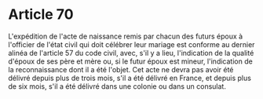 # Article 70

L'expédition de l'acte de naissance remis par chacun des futurs époux à l'officier de l'état civil qui doit célébrer leur mariage est conforme au dernier alinéa de l'article 57 du code civil, avec, s'il y a lieu, l'indication de la qualité d'époux de ses père et mère ou, si le futur époux est mineur, l'indication de la reconnaissance dont il a été l'objet.   Cet acte ne devra pas avoir été délivré depuis plus de trois mois, s'il a été délivré en France, et depuis plus de six mois, s'il a été délivré dans une colonie ou dans un consulat.